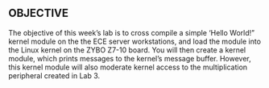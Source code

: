 ## OBJECTIVE
The objective of this week’s lab is to cross compile a simple ‘Hello World!” kernel module on the the ECE
server workstations, and load the module into the Linux kernel on the ZYBO Z7-10 board.
You will then create a kernel module, which prints messages to the kernel’s message buffer. However,
this kernel module will also moderate kernel access to the multiplication peripheral created in Lab 3.
